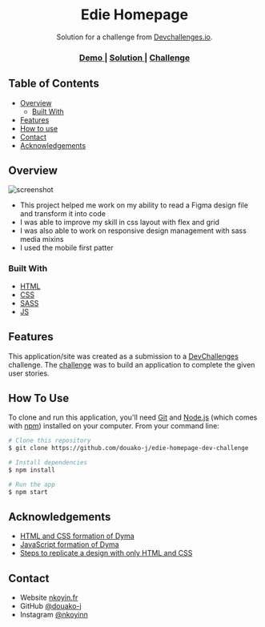 <h1 align="center">Edie Homepage</h1>

<div align="center">
   Solution for a challenge from  <a href="http://devchallenges.io" target="_blank">Devchallenges.io</a>.
</div>

<div align="center">
  <h3>
    <a href="https://douako-j.github.io/edie-homepage-dev-challenge/">
      Demo
    </a>
    <span> | </span>
    <a href="https://github.com/douako-j/edie-homepage-dev-challenge">
      Solution
    </a>
    <span> | </span>
    <a href="https://devchallenges.io/challenges/xobQBuf8zWWmiYMIAZe0">
      Challenge
    </a>
  </h3>
</div>

<!-- TABLE OF CONTENTS -->

## Table of Contents

- [Overview](#overview)
  - [Built With](#built-with)
- [Features](#features)
- [How to use](#how-to-use)
- [Contact](#contact)
- [Acknowledgements](#acknowledgements)

<!-- OVERVIEW -->

## Overview

![screenshot](./screenshot.png)

- This project helped me work on my ability to read a Figma design file and transform it into code
- I was able to improve my skill in css layout with flex and grid
- I was also able to work on responsive design management with sass media mixins
- I used the mobile first patter

### Built With

<!-- This section should list any major frameworks that you built your project using. Here are a few examples.-->

- [HTML](https://www.w3schools.com/html/)
- [CSS](https://www.w3schools.com/css/default.asp)
- [SASS](https://sass-lang.com/)
- [JS](https://www.w3schools.com/js/default.asp)

## Features

<!-- List the features of your application or follow the template. Don't share the figma file here :) -->

This application/site was created as a submission to a [DevChallenges](https://devchallenges.io/challenges) challenge. The [challenge](https://devchallenges.io/challenges/xobQBuf8zWWmiYMIAZe0) was to build an application to complete the given user stories.

## How To Use

<!-- Example: -->

To clone and run this application, you'll need [Git](https://git-scm.com) and [Node.js](https://nodejs.org/en/download/) (which comes with [npm](http://npmjs.com)) installed on your computer. From your command line:

```bash
# Clone this repository
$ git clone https://github.com/douako-j/edie-homepage-dev-challenge

# Install dependencies
$ npm install

# Run the app
$ npm start
```

## Acknowledgements

<!-- This section should list any articles or add-ons/plugins that helps you to complete the project. This is optional but it will help you in the future. For exmpale -->

- [HTML and CSS formation of Dyma](https://dyma.fr/)
- [JavaScript formation of Dyma](https://dyma.fr/)
- [Steps to replicate a design with only HTML and CSS](https://devchallenges-blogs.web.app/how-to-replicate-design/)

## Contact

- Website [nkoyin.fr](http://www.nkoyin.fr/)
- GitHub [@douako-j](https://github.com/douako-j)
- Instagram [@nkoyinn](https://www.instagram.com/nkoyinn/)
